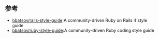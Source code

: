 

## 参考

* [bbatsov/rails-style-guide](https://github.com/bbatsov/rails-style-guide):A community-driven Ruby on Rails 4 style guide
* [bbatsov/ruby-style-guide](https://github.com/bbatsov/ruby-style-guide):A community-driven Ruby coding style guide
